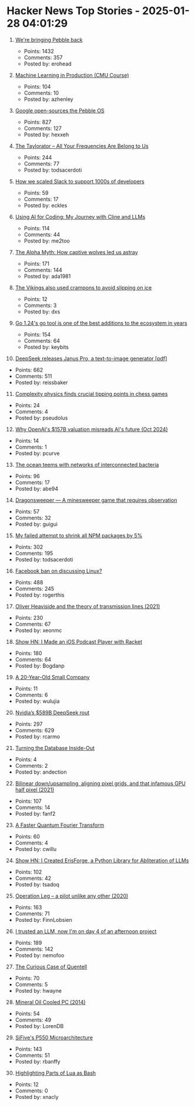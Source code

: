 # Hacker News Top Stories - 2025-01-28 04:01:29

1. [We're bringing Pebble back](https://repebble.com/)
   - Points: 1432
   - Comments: 357
   - Posted by: erohead

2. [Machine Learning in Production (CMU Course)](https://mlip-cmu.github.io/s2025/)
   - Points: 104
   - Comments: 10
   - Posted by: azhenley

3. [Google open-sources the Pebble OS](https://opensource.googleblog.com/2025/01/see-code-that-powered-pebble-smartwatches.html)
   - Points: 827
   - Comments: 127
   - Posted by: hexxeh

4. [The Taylorator – All Your Frequencies Are Belong to Us](https://www.scd31.com/posts/taylorator)
   - Points: 244
   - Comments: 77
   - Posted by: todsacerdoti

5. [How we scaled Slack to support 1000s of developers](https://blog.railway.com/p/slack-overflow)
   - Points: 59
   - Comments: 17
   - Posted by: eckles

6. [Using AI for Coding: My Journey with Cline and LLMs](https://pgaleone.eu/ai/coding/2025/01/26/using-ai-for-coding-my-experience/)
   - Points: 114
   - Comments: 44
   - Posted by: me2too

7. [The Alpha Myth: How captive wolves led us astray](https://anthonydavidadams.substack.com/p/the-alpha-myth-how-captive-wolves)
   - Points: 171
   - Comments: 144
   - Posted by: ada1981

8. [The Vikings also used crampons to avoid slipping on ice](https://www.sciencenorway.no/ice-viking-age-winter/the-vikings-also-used-crampons-to-avoid-slipping-on-ice/2456603)
   - Points: 12
   - Comments: 3
   - Posted by: dxs

9. [Go 1.24's go tool is one of the best additions to the ecosystem in years](https://www.jvt.me/posts/2025/01/27/go-tools-124/)
   - Points: 154
   - Comments: 64
   - Posted by: keybits

10. [DeepSeek releases Janus Pro, a text-to-image generator [pdf]](https://github.com/deepseek-ai/Janus/blob/main/janus_pro_tech_report.pdf)
   - Points: 662
   - Comments: 511
   - Posted by: reissbaker

11. [Complexity physics finds crucial tipping points in chess games](https://arstechnica.com/science/2025/01/complexity-physics-finds-crucial-tipping-points-in-chess-games/)
   - Points: 24
   - Comments: 4
   - Posted by: pseudolus

12. [Why OpenAI's $157B valuation misreads AI's future (Oct 2024)](https://foundationcapital.com/why-openais-157b-valuation-misreads-ais-future/)
   - Points: 14
   - Comments: 1
   - Posted by: pcurve

13. [The ocean teems with networks of interconnected bacteria](https://www.quantamagazine.org/the-ocean-teems-with-networks-of-interconnected-bacteria-20250106/)
   - Points: 96
   - Comments: 17
   - Posted by: abe94

14. [Dragonsweeper — A minesweeper game that requires observation](https://danielben.itch.io/dragonsweeper)
   - Points: 57
   - Comments: 32
   - Posted by: guigui

15. [My failed attempt to shrink all NPM packages by 5%](https://evanhahn.com/my-failed-attempt-to-shrink-all-npm-packages-by-5-percent/)
   - Points: 302
   - Comments: 195
   - Posted by: todsacerdoti

16. [Facebook ban on discussing Linux?](https://distrowatch.com/weekly-mobile.php?issue=20250127#sitenews)
   - Points: 488
   - Comments: 245
   - Posted by: rogerthis

17. [Oliver Heaviside and the theory of transmission lines (2021)](https://www.pa3fwm.nl/technotes/tn28-heaviside-transmission-lines.html)
   - Points: 230
   - Comments: 67
   - Posted by: xeonmc

18. [Show HN: I Made an iOS Podcast Player with Racket](https://defn.io/2024/11/16/podcatcher/)
   - Points: 180
   - Comments: 64
   - Posted by: Bogdanp

19. [A 20-Year-Old Small Company](https://hacklook.com/posts/20250128-20years/)
   - Points: 11
   - Comments: 6
   - Posted by: wulujia

20. [Nvidia’s $589B DeepSeek rout](https://finance.yahoo.com/news/asml-sinks-china-ai-startup-081823609.html)
   - Points: 297
   - Comments: 629
   - Posted by: rcarmo

21. [Turning the Database Inside-Out](https://martin.kleppmann.com/2015/11/05/database-inside-out-at-oredev.html)
   - Points: 4
   - Comments: 2
   - Posted by: andection

22. [Bilinear down/upsampling, aligning pixel grids, and that infamous GPU half pixel (2021)](https://bartwronski.com/2021/02/15/bilinear-down-upsampling-pixel-grids-and-that-half-pixel-offset/)
   - Points: 107
   - Comments: 14
   - Posted by: fanf2

23. [A Faster Quantum Fourier Transform](https://arxiv.org/abs/2501.12414)
   - Points: 60
   - Comments: 4
   - Posted by: cwillu

24. [Show HN: I Created ErisForge, a Python Library for Abliteration of LLMs](https://github.com/Tsadoq/ErisForge)
   - Points: 102
   - Comments: 42
   - Posted by: tsadoq

25. [Operation Leg – a pilot unlike any other (2020)](https://www.rafbf.org/news-and-stories/raf-history/operation-leg-pilot-unlike-any-other)
   - Points: 163
   - Comments: 71
   - Posted by: FinnLobsien

26. [I trusted an LLM, now I'm on day 4 of an afternoon project](https://nemo.foo/blog/day-4-of-an-afternoon-project)
   - Points: 189
   - Comments: 142
   - Posted by: nemofoo

27. [The Curious Case of Quentell](https://blog.startifact.com/posts/the-curious-case-of-quentell/)
   - Points: 70
   - Comments: 5
   - Posted by: hwayne

28. [Mineral Oil Cooled PC (2014)](https://www.pugetsystems.com/mineral-oil-pc/)
   - Points: 54
   - Comments: 49
   - Posted by: LorenDB

29. [SiFive's P550 Microarchitecture](https://chipsandcheese.com/p/inside-sifives-p550-microarchitecture)
   - Points: 143
   - Comments: 51
   - Posted by: rbanffy

30. [Highlighting Parts of Lua as Bash](https://xnacly.me/posts/2024/treesitter-neovim/)
   - Points: 12
   - Comments: 0
   - Posted by: xnacly

